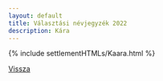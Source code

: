 ```yaml
---
layout: default
title: Választási névjegyzék 2022
description: Kára
---
```


{% include settlementHTMLs/Kaara.html %}

[Vissza](./)